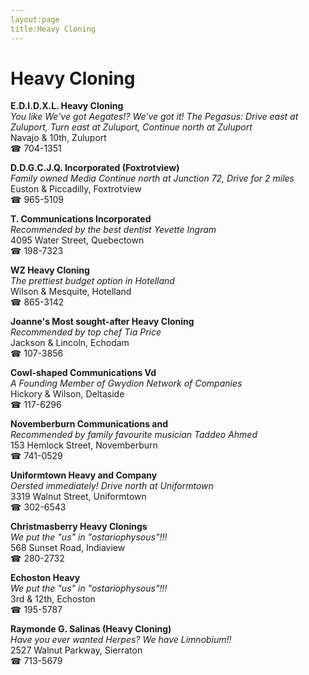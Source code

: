 ```yaml
---
layout:page
title:Heavy Cloning
---
```

# Heavy Cloning

**E.D.I.D.X.L. Heavy Cloning**  
_You like We've got Aegates!? We've got it! 
The Pegasus: Drive east at Zuluport, Turn east at Zuluport, Continue north at Zuluport_  
Navajo & 10th, Zuluport  
☎ 704-1351



**D.D.G.C.J.Q. Incorporated (Foxtrotview)**  
_Family owned Media 
Continue north at Junction 72, Drive for 2 miles_  
Euston & Piccadilly, Foxtrotview  
☎ 965-5109



**T. Communications Incorporated**  
_Recommended by the best dentist Yevette Ingram_  
4095 Water Street, Quebectown  
☎ 198-7323



**WZ Heavy Cloning**  
_The prettiest budget option in Hotelland_  
Wilson & Mesquite, Hotelland  
☎ 865-3142



**Joanne's Most sought-after Heavy Cloning**  
_Recommended by top chef Tia Price_  
Jackson & Lincoln, Echodam  
☎ 107-3856



**Cowl-shaped Communications Vd**  
_A Founding Member of Gwydion Network of Companies_  
Hickory & Wilson, Deltaside  
☎ 117-6296



**Novemberburn Communications and**  
_Recommended by family favourite musician Taddeo Ahmed_  
153 Hemlock Street, Novemberburn  
☎ 741-0529



**Uniformtown Heavy and Company**  
_Oersted immediately! 
Drive north at Uniformtown_  
3319 Walnut Street, Uniformtown  
☎ 302-6543



**Christmasberry Heavy Clonings**  
_We put the "us" in "ostariophysous"!!!_  
568 Sunset Road, Indiaview  
☎ 280-2732



**Echoston Heavy**  
_We put the "us" in "ostariophysous"!!!_  
3rd & 12th, Echoston  
☎ 195-5787



**Raymonde G. Salinas (Heavy Cloning)**  
_Have you ever wanted Herpes? We have Limnobium!!_  
2527 Walnut Parkway, Sierraton  
☎ 713-5679



